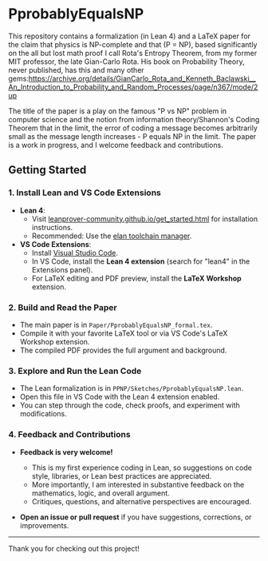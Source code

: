 # PprobablyEqualsNP

This repository contains a formalization (in Lean 4) and a LaTeX paper for the claim that physics is NP-complete and that \(P = NP\), based significantly on the all but lost math proof I call Rota's Entropy Theorem, from my former MIT professor, the late Gian-Carlo Rota. His book on Probability Theory, never published, has this and many other gems:https://archive.org/details/GianCarlo_Rota_and_Kenneth_Baclawski__An_Introduction_to_Probability_and_Random_Processes/page/n367/mode/2up

The title of the paper is a play on the famous "P vs NP" problem in computer science and the notion from information theory/Shannon's Coding Theorem that in the limit, the error of coding a message becomes arbitrarily small as the message length increases - P equals NP in the limit. The paper is a work in progress, and I welcome feedback and contributions.


## Getting Started

### 1. Install Lean and VS Code Extensions

- **Lean 4**:  
  - Visit [leanprover-community.github.io/get_started.html](https://leanprover-community.github.io/get_started.html) for installation instructions.
  - Recommended: Use the [elan toolchain manager](https://leanprover-community.github.io/get_started.html#installing-lean-and-mathlib).
- **VS Code Extensions**:  
  - Install [Visual Studio Code](https://code.visualstudio.com/).
  - In VS Code, install the **Lean 4 extension** (search for "lean4" in the Extensions panel).
  - For LaTeX editing and PDF preview, install the **LaTeX Workshop** extension.

### 2. Build and Read the Paper

- The main paper is in `Paper/PprobablyEqualsNP_formal.tex`.
- Compile it with your favorite LaTeX tool or via VS Code's LaTeX Workshop extension.
- The compiled PDF provides the full argument and background.

### 3. Explore and Run the Lean Code

- The Lean formalization is in `PPNP/Sketches/PprobablyEqualsNP.lean`.
- Open this file in VS Code with the Lean 4 extension enabled.
- You can step through the code, check proofs, and experiment with modifications.

### 4. Feedback and Contributions

- **Feedback is very welcome!**  
  - This is my first experience coding in Lean, so suggestions on code style, libraries, or Lean best practices are appreciated.
  - More importantly, I am interested in substantive feedback on the mathematics, logic, and overall argument.
  - Critiques, questions, and alternative perspectives are encouraged.

- **Open an issue or pull request** if you have suggestions, corrections, or improvements.

---

Thank you for checking out this project!